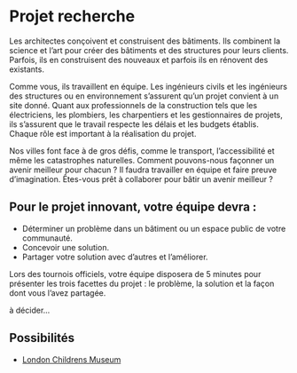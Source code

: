 # Projet recherche

Les architectes conçoivent et construisent des bâtiments. Ils combinent la science et l’art pour créer des bâtiments et des structures pour leurs clients. Parfois, ils en construisent des nouveaux et parfois ils en rénovent des existants.

Comme vous, ils travaillent en équipe. Les ingénieurs civils et les ingénieurs des structures ou en environnement s’assurent qu’un projet convient à un site donné. Quant aux professionnels de la construction tels que les électriciens, les plombiers, les charpentiers et les gestionnaires de projets, ils s’assurent que le travail respecte les délais et les budgets établis. Chaque rôle est important à la réalisation du projet.

Nos villes font face à de gros défis, comme le transport, l’accessibilité et même les catastrophes naturelles. Comment pouvons-nous façonner un avenir meilleur pour chacun ? Il faudra travailler en équipe et faire preuve d’imagination. Êtes-vous prêt à collaborer pour bâtir un avenir meilleur ?

## Pour le projet innovant, votre équipe devra :
* Déterminer un problème dans un bâtiment ou un espace public de votre communauté.
* Concevoir une solution. 
* Partager votre solution avec d’autres et l’améliorer.

Lors des tournois officiels, votre équipe disposera de 5 minutes pour présenter les trois facettes du projet : le problème, la solution et la façon dont vous l’avez partagée.

à décider...

## Possibilités
* [London Childrens Museum](https://www.londonchildrensmuseum.ca/)

